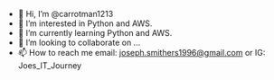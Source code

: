 - 👋 Hi, I’m @carrotman1213
- 👀 I’m interested in Python and AWS. 
- 🌱 I’m currently learning Python and AWS.
- 💞️ I’m looking to collaborate on ...
- 📫 How to reach me email: joseph.smithers1996@gmail.com or IG: Joes_IT_Journey
